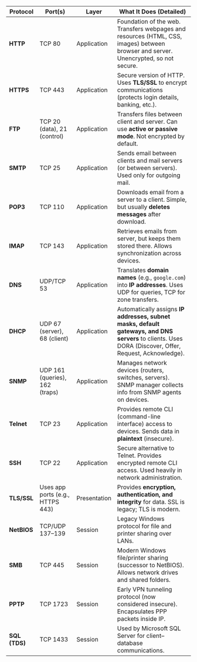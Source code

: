 | **Protocol**  | **Port(s)**                      | **Layer**    | **What It Does (Detailed)**                                                                                                                            |
| ------------- | -------------------------------- | ------------ | ------------------------------------------------------------------------------------------------------------------------------------------------------ |
| **HTTP**      | TCP 80                           | Application  | Foundation of the web. Transfers webpages and resources (HTML, CSS, images) between browser and server. Unencrypted, so not secure.                    |
| **HTTPS**     | TCP 443                          | Application  | Secure version of HTTP. Uses **TLS/SSL** to encrypt communications (protects login details, banking, etc.).                                            |
| **FTP**       | TCP 20 (data), 21 (control)      | Application  | Transfers files between client and server. Can use **active or passive mode**. Not encrypted by default.                                               |
| **SMTP**      | TCP 25                           | Application  | Sends email between clients and mail servers (or between servers). Used only for outgoing mail.                                                        |
| **POP3**      | TCP 110                          | Application  | Downloads email from a server to a client. Simple, but usually **deletes messages** after download.                                                    |
| **IMAP**      | TCP 143                          | Application  | Retrieves emails from server, but keeps them stored there. Allows synchronization across devices.                                                      |
| **DNS**       | UDP/TCP 53                       | Application  | Translates **domain names** (e.g., `google.com`) into **IP addresses**. Uses UDP for queries, TCP for zone transfers.                                  |
| **DHCP**      | UDP 67 (server), 68 (client)     | Application  | Automatically assigns **IP addresses, subnet masks, default gateways, and DNS servers** to clients. Uses DORA (Discover, Offer, Request, Acknowledge). |
| **SNMP**      | UDP 161 (queries), 162 (traps)   | Application  | Manages network devices (routers, switches, servers). SNMP manager collects info from SNMP agents on devices.                                          |
| **Telnet**    | TCP 23                           | Application  | Provides remote CLI (command-line interface) access to devices. Sends data in **plaintext** (insecure).                                                |
| **SSH**       | TCP 22                           | Application  | Secure alternative to Telnet. Provides encrypted remote CLI access. Used heavily in network administration.                                            |
| **TLS/SSL**   | Uses app ports (e.g., HTTPS 443) | Presentation | Provides **encryption, authentication, and integrity** for data. SSL is legacy; TLS is modern.                                                         |
| **NetBIOS**   | TCP/UDP 137–139                  | Session      | Legacy Windows protocol for file and printer sharing over LANs.                                                                                        |
| **SMB**       | TCP 445                          | Session      | Modern Windows file/printer sharing (successor to NetBIOS). Allows network drives and shared folders.                                                  |
| **PPTP**      | TCP 1723                         | Session      | Early VPN tunneling protocol (now considered insecure). Encapsulates PPP packets inside IP.                                                            |
| **SQL (TDS)** | TCP 1433                         | Session      | Used by Microsoft SQL Server for client–database communications.                                                                                       |

